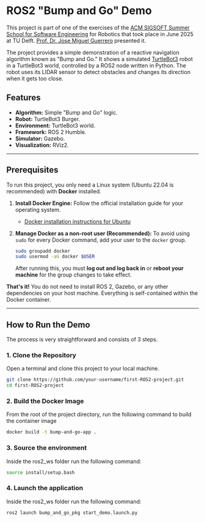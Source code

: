 # ROS2 "Bump and Go" Demo

This project is part of one of the exercises of the [ACM SIGSOFT Summer School for Software Engineering](https://scivenia.com/en/event/acm-sigsoft-summer-school-for-software-engineering-in-robotic) for Robotics that took place in June 2025 at TU Delft. [Prof. Dr. Jose Miguel Guerrero](https://github.com/jmguerreroh) presented it. 

The project provides a simple demonstration of a reactive navigation algorithm known as "Bump and Go." It shows a simulated [TurtleBot3](https://www.turtlebot.com/turtlebot3/) robot in a TurtleBot3 world, controlled by a ROS2 node written in Python. The robot uses its LIDAR sensor to detect obstacles and changes its direction when it gets too close.

## Features

- **Algorithm:** Simple "Bump and Go" logic.
- **Robot:** TurtleBot3 Burger.
- **Environment:** TurtleBot3 world.
- **Framework:** ROS 2 Humble.
- **Simulator:** Gazebo.
- **Visualization:** RViz2.

---

## Prerequisites

To run this project, you only need a Linux system (Ubuntu 22.04 is recommended) with **Docker** installed.

1.  **Install Docker Engine:**
    Follow the official installation guide for your operating system.
    - [Docker installation instructions for Ubuntu](https://docs.docker.com/engine/install/ubuntu/)

2.  **Manage Docker as a non-root user (Recommended):**
    To avoid using `sudo` for every Docker command, add your user to the `docker` group.
    ```bash
    sudo groupadd docker
    sudo usermod -aG docker $USER
    ```
    After running this, you must **log out and log back in** or **reboot your machine** for the group changes to take effect.

**That's it!** You do not need to install ROS 2, Gazebo, or any other dependencies on your host machine. Everything is self-contained within the Docker container.

---

## How to Run the Demo

The process is very straightforward and consists of 3 steps.

### 1. Clone the Repository

Open a terminal and clone this project to your local machine.

```bash
git clone https://github.com/your-username/first-ROS2-project.git
cd first-ROS2-project
```

### 2. Build the Docker Image
From the root of the project directory, run the following command to build the container image
```bash
docker build -t bump-and-go-app .
```

### 3. Source the environment
Inside the ros2_ws folder run the following command:
```bash
source install/setup.bash
```

### 4. Launch the application
Inside the ros2_ws folder run the following command:
```bash
ros2 launch bump_and_go_pkg start_demo.launch.py
```



